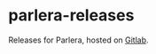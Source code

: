 # parlera-releases

Releases for Parlera, hosted on [Gitlab](https://gitlab.com/enjoyingfoss/parlera).
